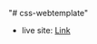 "# css-webtemplate" 
* live site: <a target="_blank" href="https://relaxed-banoffee-970b5a.netlify.app/"> Link</a>